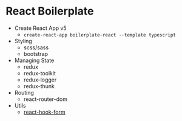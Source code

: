 # React Boilerplate

- Create React App v5
  - `create-react-app boilerplate-react --template typescript`
- Styling
  - scss/sass
  - bootstrap
- Managing State
  - redux
  - redux-toolkit
  - redux-logger
  - redux-thunk
- Routing
  - react-router-dom
- Utils
  - [react-hook-form](https://react-hook-form.com/)
